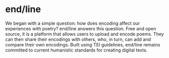 # end/line

We began with a simple question: how does encoding affect our experiences with poetry? end/line answers this question. Free and open source, it is a platform that allows users to upload and encode poems. They can then share their encodings with others, who, in turn, can add and compare their own encodings. Built using TEI guidelines, end/line remains committed to current humanistic standards for creating digital texts.
